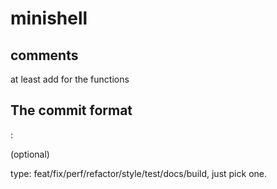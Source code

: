 # minishell

## comments

at least add for the functions

## The commit format

<type>: <subject>
<newline>
<body>(optional)

type: feat/fix/perf/refactor/style/test/docs/build, just pick one.

## 
